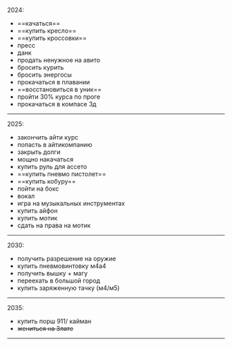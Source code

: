 2024:
 - ==качаться==
 - ==купить кресло==
 - ==купить кроссовки==
 - пресс
 - данк
 - продать ненужное на авито
 - бросить курить
 - бросить энергосы
 - прокачаться в плавании
 - ==восстановиться в уник==
 - пройти 30% курса по проге
 - прокачаться в компасе 3д
 ---
2025:
- закончить айти курс
- попасть в айтикомпанию
- закрыть долги
- мощно накачаться
- купить руль для ассето
- ==купить пневмо пистолет==
- ==купить кобуру==
- пойти на бокс
- вокал
- игра на музыкальных инструментах
- купить айфон
- купить мотик
- сдать на права на мотик
---
2030:
- получить разрешение на оружие
- купить пневмовинтовку м4а4
- получить вышку + магу
- переехать в большой город
- купить заряженную тачку (м4/м5)
---
2035:
- купить порш 911/ кайман
- ~~жениться на Злате~~
---
